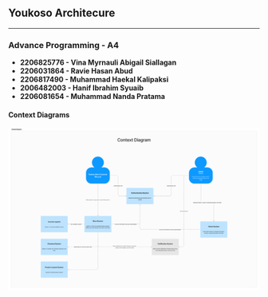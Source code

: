 ## Youkoso Architecure

---

### Advance Programming - A4

- **2206825776 - Vina Myrnauli Abigail Siallagan**
- **2206031864 - Ravie Hasan Abud**
- **2206817490 - Muhammad Haekal Kalipaksi**
- **2006482003 - Hanif Ibrahim Syuaib**
- **2206081654 - Muhammad Nanda Pratama**

#### Context Diagrams

![context diagram](images/context-diagram.png?raw=true)